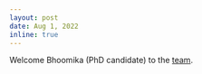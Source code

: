```yaml
---
layout: post
date: Aug 1, 2022
inline: true
---
```


Welcome Bhoomika (PhD candidate) to the [team](/people).
